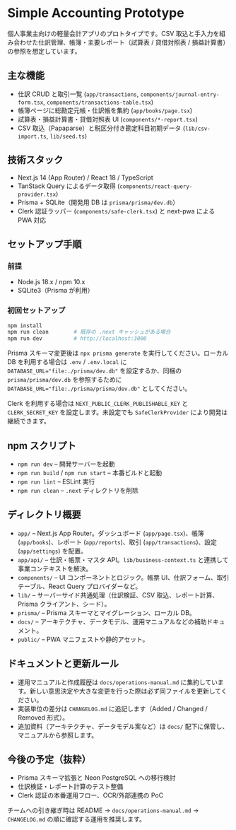 # Simple Accounting Prototype

個人事業主向けの軽量会計アプリのプロトタイプです。CSV 取込と手入力を組み合わせた仕訳管理、帳簿・主要レポート（試算表 / 貸借対照表 / 損益計算書）の参照を想定しています。

## 主な機能
- 仕訳 CRUD と取引一覧 (`app/transactions`, `components/journal-entry-form.tsx`, `components/transactions-table.tsx`)
- 帳簿ページに総勘定元帳・仕訳帳を集約 (`app/books/page.tsx`)
- 試算表・損益計算書・貸借対照表 UI (`components/*-report.tsx`)
- CSV 取込（Papaparse）と税区分付き勘定科目初期データ (`lib/csv-import.ts`, `lib/seed.ts`)

## 技術スタック
- Next.js 14 (App Router) / React 18 / TypeScript
- TanStack Query によるデータ取得 (`components/react-query-provider.tsx`)
- Prisma + SQLite（開発用 DB は `prisma/prisma/dev.db`）
- Clerk 認証ラッパー (`components/safe-clerk.tsx`) と next-pwa による PWA 対応

## セットアップ手順
### 前提
- Node.js 18.x / npm 10.x
- SQLite3（Prisma が利用）

### 初回セットアップ
```bash
npm install
npm run clean        # 既存の .next キャッシュがある場合
npm run dev          # http://localhost:3000
```

Prisma スキーマ変更後は `npx prisma generate` を実行してください。ローカル DB を利用する場合は `.env` / `.env.local` に `DATABASE_URL="file:./prisma/dev.db"` を設定するか、同梱の `prisma/prisma/dev.db` を参照するために `DATABASE_URL="file:./prisma/prisma/dev.db"` としてください。

Clerk を利用する場合は `NEXT_PUBLIC_CLERK_PUBLISHABLE_KEY` と `CLERK_SECRET_KEY` を設定します。未設定でも `SafeClerkProvider` により開発は継続できます。

## npm スクリプト
- `npm run dev` – 開発サーバーを起動
- `npm run build` / `npm run start` – 本番ビルドと起動
- `npm run lint` – ESLint 実行
- `npm run clean` – `.next` ディレクトリを削除

## ディレクトリ概要
- `app/` – Next.js App Router。ダッシュボード (`app/page.tsx`)、帳簿 (`app/books`)、レポート (`app/reports`)、取引 (`app/transactions`)、設定 (`app/settings`) を配置。
- `app/api/` – 仕訳・帳票・マスタ API。`lib/business-context.ts` と連携して事業コンテキストを解決。
- `components/` – UI コンポーネントとロジック。帳票 UI、仕訳フォーム、取引テーブル、React Query プロバイダーなど。
- `lib/` – サーバーサイド共通処理（仕訳検証、CSV 取込、レポート計算、Prisma クライアント、シード）。
- `prisma/` – Prisma スキーマとマイグレーション、ローカル DB。
- `docs/` – アーキテクチャ、データモデル、運用マニュアルなどの補助ドキュメント。
- `public/` – PWA マニフェストや静的アセット。

## ドキュメントと更新ルール
- 運用マニュアルと作成履歴は `docs/operations-manual.md` に集約しています。新しい意思決定や大きな変更を行った際は必ず同ファイルを更新してください。
- 実装単位の差分は `CHANGELOG.md` に追記します（Added / Changed / Removed 形式）。
- 追加資料（アーキテクチャ、データモデル案など）は `docs/` 配下に保管し、マニュアルから参照します。

## 今後の予定（抜粋）
- Prisma スキーマ拡張と Neon PostgreSQL への移行検討
- 仕訳検証・レポート計算のテスト整備
- Clerk 認証の本番運用フロー、OCR/外部連携の PoC

チームへの引き継ぎ時は README → `docs/operations-manual.md` → `CHANGELOG.md` の順に確認する運用を推奨します。
